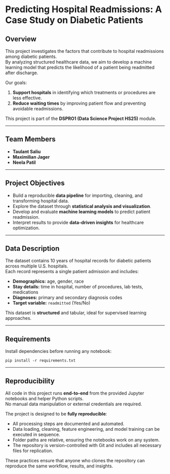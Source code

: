 #  Predicting Hospital Readmissions: A Case Study on Diabetic Patients

##  Overview
This project investigates the factors that contribute to hospital readmissions among diabetic patients.  
By analyzing structured healthcare data, we aim to develop a machine learning model that predicts the likelihood of a patient being readmitted after discharge.

Our goals:
1. **Support hospitals** in identifying which treatments or procedures are less effective.
2. **Reduce waiting times** by improving patient flow and preventing avoidable readmissions.

This project is part of the **DSPRO1 (Data Science Project HS25)** module.

---

##  Team Members
- **Taulant Saliu**  
- **Maximilian Jager**  
- **Neela Patil**

---

##  Project Objectives
- Build a reproducible **data pipeline** for importing, cleaning, and transforming hospital data.  
- Explore the dataset through **statistical analysis and visualization**.  
- Develop and evaluate **machine learning models** to predict patient readmission.  
- Interpret results to provide **data-driven insights** for healthcare optimization.

---

##  Data Description
The dataset contains 10 years of hospital records for diabetic patients across multiple U.S. hospitals.  
Each record represents a single patient admission and includes:
- **Demographics:** age, gender, race  
- **Stay details:** time in hospital, number of procedures, lab tests, medications  
- **Diagnoses:** primary and secondary diagnosis codes  
- **Target variable:** `readmitted` (Yes/No)

This dataset is **structured** and tabular, ideal for supervised learning approaches.

---

## Requirements
Install dependencies before running any notebook:
```
pip install -r requirements.txt
```

---

## Reproducibility
All code in this project runs **end-to-end** from the provided Jupyter notebooks and helper Python scripts.  
No manual data manipulation or external credentials are required.

The project is designed to be **fully reproducible**:

- All processing steps are documented and automated.  
- Data loading, cleaning, feature engineering, and model training can be executed in sequence.  
- Folder paths are relative, ensuring the notebooks work on any system.  
- The repository is version-controlled with Git and includes all necessary files for replication.

These practices ensure that anyone who clones the repository can reproduce the same workflow, results, and insights.

